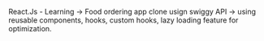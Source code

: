 React.Js - Learning
-> Food ordering app clone usign swiggy API
-> using reusable components, hooks, custom hooks, lazy loading feature for optimization.
